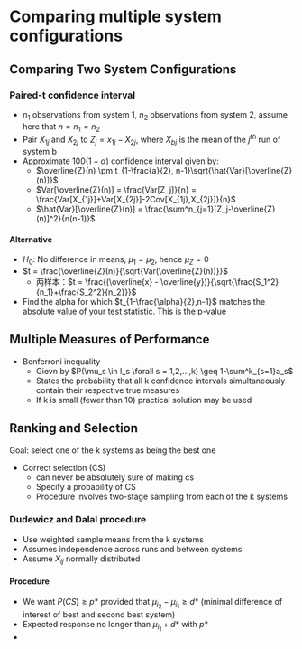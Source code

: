 # Comparing multiple system configurations

## Comparing Two System Configurations
### Paired-t confidence interval
- $n_1$ observations from system 1, $n_2$ observations from system 2, assume here that $n = n_1 = n_2$
- Pair $X_{1j}$ and $X_{2j}$ to $Z_j = x_{1j} - X_{2j}$, where $X_{bj}$ is the mean of the $j^{th}$ run of system b
- Approximate $100(1-\alpha)$ confidence interval given by:
  - $\overline{Z}(n) \pm t_{1-\frac{a}{2}, n-1}\sqrt{\hat{Var}[\overline{Z}(n)]}$
  - $Var[\overline{Z}(n)] = \frac{Var[Z_j]}{n} = \frac{Var[X_{1j}]+Var[X_{2j}]-2Cov[X_{1j},X_{2j}]}{n}$
  - $\hat{Var}[\overline{Z}(n)] = \frac{\sum^n_{j=1}[Z_j-\overline{Z}(n)]^2}{n(n-1)}$
#### Alternative
+ $H_0$: No difference in means, $\mu_1 = \mu_2$, hence $\mu_Z = 0$
+ $t = \frac{\overline{Z}(n)}{\sqrt{Var(\overline{Z}(n))}}$
  + 两样本：$t = \frac{(\overline{x} - \overline{y})}{\sqrt{\frac{S_1^2}{n_1}+\frac{S_2^2}{n_2}}}$
+ Find the alpha for which $t_{1-\frac{\alpha}{2},n-1}$ matches the absolute value of your test statistic. This is the p-value

## Multiple Measures of Performance
+ Bonferroni inequality
  + Gievn by $P(\mu_s \in I_s \forall s = 1,2,...,k) \geq 1-\sum^k_{s=1}a_s$
  + States the probability that all k confidence intervals simultaneously contain their respective true measures
  + If k is small (fewer than 10) practical solution may be used

## Ranking and Selection
Goal: select one of the k systems as 
being the best one

+ Correct selection (CS)
  + can never be absolutely sure of making cs
  + Specify a probability of CS
  + Procedure involves two-stage sampling from each of the k systems

### Dudewicz and Dalal procedure
+ Use weighted sample means from the k systems
+ Assumes independence across runs and between systems
+ Assume $X_{ij}$ normally distributed

#### Procedure
+ We want $P(CS) \geq p*$ provided that $\mu_{i_2} - \mu_{i_1} \geq d*$ (minimal difference of interest of best and second best system)
+ Expected response no longer than $\mu_{i_1} + d*$ with $p*$
+ 